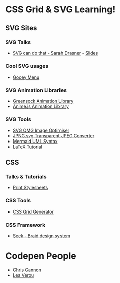 # CSS Grid & SVG Learning!

## SVG Sites

### SVG Talks

- [SVG can do that - Sarah Drasner](https://youtu.be/dv2TvTXQ4FQ) - [Slides](http://slides.com/sdrasner/svg-can-do-that#/)

### Cool SVG usages

 - [Gooey Menu](https://codepen.io/lbebber/pen/LELBEo)

### SVG Animation Libraries

 - [Greensock Animation Library](https://greensock.com/)
 - [Anime.js Animation Library](https://animejs.com/)

### SVG Tools

- [SVG OMG Image Optimiser](https://jakearchibald.github.io/svgomg/)
- [JPNG.svg Transparent JPEG Converter](https://codepen.io/shshaw/pen/LVKEdv)
- [Mermaid UML Syntax](https://mermaid-js.github.io/mermaid/#/)
- [LaTeX Tutorial](http://meta.math.stackexchange.com/questions/5020/mathjax-basic-tutorial-and-quick-reference)

## CSS

### Talks & Tutorials

- [Print Stylesheets](https://www.smashingmagazine.com/2018/05/print-stylesheets-in-2018/)

### CSS Tools

- [CSS Grid Generator](https://cssgrid-generator.netlify.com/)

### CSS Framework

- [Seek - Braid design system](https://github.com/seek-oss/braid-design-system)


# Codepen People

 - [Chris Gannon](https://codepen.io/chrisgannon)
 - [Lea Verou](https://lea.verou.me/)

<!--stackedit_data:
eyJoaXN0b3J5IjpbMTIyODE2OTI3NCwxNzA1MzgwMjYzLDEwNT
IzOTIxMTVdfQ==
-->